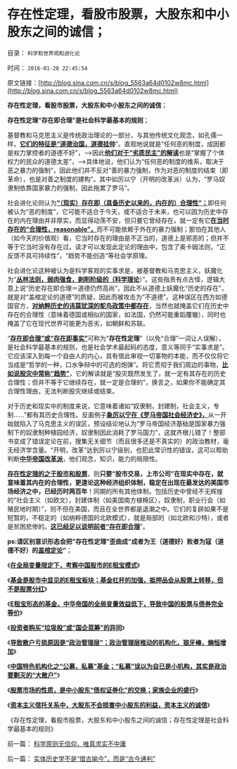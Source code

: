 # 存在性定理，看股市股票，大股东和中小股东之间的诚信；

目录： `科学和世界观和进化论` 

时间： `2016-01-28 22:45:54` 

原文链接：[http://blog.sina.com.cn/s/blog_5563a64d0102w8mc.html](http://blog.sina.com.cn/s/blog_5563a64d0102w8mc.html)

**存在性定理，看股市股票，大股东和中小股东之间的诚信**；

**存在性定理“存在即合理”是社会科学最基本的规则**；

基督教和马克思主义是传统政治理论的一部分，与其他传统文化观念，如孔儒一样，[**它们的特征是“道德治国，道德挂帅**](../../../2013/10/18/道德治国观念下的伪命题和真左棍.md)”。直观地说就是“任何恶的制度，成因都是权力掌控者的道德不好”，——>因此[**他们对于“劣质民主”的解读**](../../../2012/2/10/中国国民主素质不亚于美国，文人素质与美国一样愚昧.md)也是“掌握了个体权力的民众的道德太差”，——>具体地说，他们认为“任何恶的制度的维系，取决于恶之暴力的强制”，因此他们并不反对“善的暴力强制，作为对恶的制度的结束（即革命），也是对善之制度的建构”。其中如厉以宁（开明的改革派）认为，“罗马奴隶制依靠国家暴力的强制，因此拖累了罗马”。

社会进化论则认为[**“（现实）存在即（具备历史以来的，内在的）合理性”；**](../../../2013/3/23/社会进化论，存在即合理.md)即任何被认为“恶的制度”，它可能不适合于今天，或不适合于未来，也可以因为历史中存在的内在理由并非厚实，而显得动荡不安，但只要它曾经存在，就一定有它[**在当时存在的“合理性，reasonable”，**](../../../2010/6/15/进化论天人必然合一存在必然合理.md)而不可能依赖于外在的暴力强制；那怕在其他人（如今天的价值观）看，它当时存在的理由是不正当的，道德上是邪恶的；但并不等于它当时没有存在过。读才可以发现此定论的理由中，包含了奥卡姆法则，“正反馈不具可持续性”，“趋势不能创造”等社会学原理。

社会进化论这种被认为是科学客观的实事求是，被基督教和马克思主义，妖魔化为“[**丛林法则，弱肉强食，剥削阶级的（科学理论**](../../../2010/12/23/进化论“近种相残”人类最严重和人类纪.md)）”。这些指责有点古怪，逻辑大意上说“历史存在即合理＝道德仍然高尚”，因此不从道德上妖魔化“历史的存在”，就是对“盖棺定论的道德”的质疑，因此而被攻击为“不道德”。这种误区在西方如德国官方，[**对纳粹历史的讳莫犹深的鸵鸟政策中都存在**](../../../2014/5/13/借阉割曲解DavidIring细节，纳粹左棍妖魔化实事求是的自由人.md)，当然也就掩盖它们在历史中存在的合理性（意味着德国或相似的国家，如法国，仍然可能重蹈覆辙），同时也掩盖了它在现代世界可能更为恶劣，如朝鲜和苏联。

“[**存在即合理”或“存在即事实”**](../../../2010/5/27/社会趋势，存在即合理.md)可称为“**存在性定理**”（以免“合理”一词让人误解），是社会科学最基本的规则，也是社会学术最起码的态度，意义等同于“实事求是”。它应该深入到每一个自由人的内心，具有借此审视一切事物的本能，而不仅仅将它当成是“哲学的一种，口水争辩中的可选的炮弹”。将它贯彻于我们周边的事物，[**比如说股灾中常称“趋势”**](../../../2015/7/10/索罗斯攻击的忠实盟友，趋势偏好的跌停板“神风敢死队”；.md)，它的解读就是“股灾既然发生了，就一定有其存在的历史合理性；但并不等于它继续存在，就一定是合理的”，换言之，如果你不能确定其合理性理由，无法判断股灾继续或结束。

对于历史和现实中的制度来说，它意味着诸如“奴隶制，封建制，社会主义，专制……”都有其历史合理性。反面例子[**象厉以宁在《罗马帝国社会经济史》，**](../../../2014/9/11/奴隶制是（奴隶主＋奴隶）自觉维护的，压迫于自由人的制度；.md)从一开始就陷入了马克思主义的误区，预设结论地认为“罗马帝国经济基础是国家暴力强制下的奴隶制种植园经济，奴隶制因此消耗了罗马国力”，这就齐根儿错了！整部书变成了错误定论在前，搜集无关细节（而且很多还是不真实的）的政治教材，毫无经济学含量。“开明，改革”达到厉以宁级别，也犯此常识性的错误，这可以帮助判断[**中华帝国改革派**](../../../2013/11/26/中国缺乏对中世纪形态的了解,误将“议会”“三权分立”作民主.md)，他们观念，知识，能力的局限性。

[**存在性定理的之于股市和股票**](../../../2016/1/26/越是国企等特权企业，大股东越是有可能向中小股东转移成本；.md)，则**只要“股市交易，上市公司”在现实中存在，就意味着其内在的合理性，更遑论这种经济组织体制，稳定在出现在最发达的美国市场经济之中，已经历时两百年**！同期的所有其他体制，包括历史中曾经不无辉煌的“社会主义（如欧文），封建体制（如美国南方植棉区），奴隶制，职业行会（如殖民地时期）”，则不但在美国，而且在全世界都是退潮之中。它们的复辟如果不是短暂的，不稳定的（如纳粹德国的北欧模式），就是局部的（如北欧和沙特），或者是贫困悲惨的。[**这已经足以说明前者“存在即合理**](../../../2012/11/15/把信托视作“剥削”是对资本主义的全盘否定.md)”。

**ps:请区别意识形态会把“存在性定理”歪曲成“成者为王（道德好）败者为寇（道德不好）的[**盖棺定论**](../../../2014/4/5/文革大字报模式“关于妖魔化sh的决议”的盖棺定论.md)”**；

《[**在全局变量限定下，考察中国股市的E租宝模式**](../../../2016/1/19/在全局变量限定下，考察中国股市的E租宝模式；.md)》

《[**基金是股市中显见的E租宝板块；基金杠杆的加强，抵押品会从股票上转移，但不是股票分红**](../../../2016/1/20/基金是股市中显见的E租宝板块，债券，和股票分红.md)》

《[**E租宝形态的基金，中华帝国的全局变量效益低下，导致中国的股票与债券完全等价**](../../../2016/1/21/中华帝国的全局变量效益低下，导致中国的股票与债券完全等价；.md)》

《[**投资者购买“垃圾股”或“国企蓝筹”的异同**](../../../2016/1/22/投资者购买“垃圾股”或“国企蓝筹”的异同.md)》

《[**导致散户亏损原因是“政治管理层”；政治管理层推动的机构化，狼牙棒，熵恒增加**](../../../2016/1/23/股市投资的E租宝模式,边际效应在股市中“熵恒增加”.md)》

《[**中国特色机构化之“公募，私募”基金；“私募”误以为自已是小机构，其实是政治要剿灭的“大散户”**](../../../2016/1/25/中国特色机构化之“公募，私募”基金；.md)》

《[**股票市场的性质，是中小股东“债权证券化”的交换；家族企业的盛行**](../../../2016/1/26/越是国企等特权企业，大股东越是有可能向中小股东转移成本；.md)》

《[**资本主义信托关系中，大股东不会损害中小股东的利益，资本主义的诚信**](../../../2016/1/27/资本主义信托关系中，大股东不会损害中小股东的利益.md)》

《存在性定理，看股市股票，大股东和中小股东之间的诚信；存在性定理是社会科学最基本的规则》

前一篇： [科学原则无信仰，唯真求实不中庸](../../../2016/2/28/科学原则无信仰，唯真求实不中庸.md)

后一篇： [实体历史学不是“借古喻今”，而是“古今通判”](../../../2016/1/11/实体历史学不是“借古喻今”，而是“古今通判”.md)

